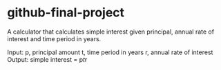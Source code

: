 # github-final-project

A calculator that calculates simple interest given principal, annual rate of interest and time period in years.

Input:
   p, principal amount 
   t, time period in years 
   r, annual rate of interest 
Output:
   simple interest = p*t*r